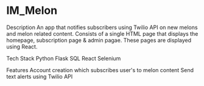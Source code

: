 # IM_Melon

Description
An app that notifies subscribers using Twilio API on new melons and melon related content. Consists of a single HTML page that displays the homepage, subscription page & admin pagae. These pages are displayed using React. 

Tech Stack
Python
Flask
SQL
React
Selenium

Features
Account creation which subscribes user's to melon content 
Send text alerts using Twilio API
